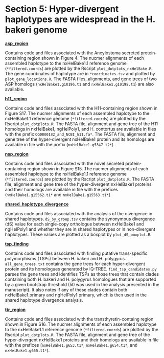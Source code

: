 # Section 5: Hyper-divergent haplotypes are widespread in the H. bakeri genome

[**asp_region**](https://github.com/lstevens17/heligmosomoides_MS/tree/main/5_divergent_contents/asp_region)

Contains code and files associated with the Ancylostoma secreted protein-containing region shown in Figure 4. The nucmer alignments of each assembled haplotype to the nxHelBake1.1 reference genome (`*filtered.coords`) are plotted by the Rscript `plot_dotplots_nxHelBake.R`. The gene coordinates of haplotype are in `*coordinates.tsv` and plotted by `plot_gene_locations.R`. The FASTA files, alignments, and gene trees of two ASP homologs (`nxHelBake1.g10196.t1` and `nxHelBake1.g10198.t1`) are also available. 


[**h11_region**](https://github.com/lstevens17/heligmosomoides_MS/tree/main/5_divergent_contents/h11_region)

Contains code and files associated with the H11-containing region shown in Figure S17. The nucmer alignments of each assembled haplotype to the nxHelBake1.1 reference genome (`*filtered.coords`) are plotted by the Rscript `plot_dotplots.R`. The FASTA file, alignment and gene tree of the H11 homologs in nxHelBake1, ngHelPoly1, and H. contortus  are available in files with the prefix `OG0000182_and_NCBI_h11.fa*`. The FASTA file, alignment and gene tree of the hyper-divergent nxHelBake1 protein and its homologs are available in file with the prefix (`nxHelBake1.g5347.t2*`).


[**nsp_region**](https://github.com/lstevens17/heligmosomoides_MS/tree/main/5_divergent_contents/nsp_region)

Contains code and files associated with the novel secreted protein-containing region shown in Figure S15. The nucmer alignments of each assembled haplotype to the nxHelBake1.1 reference genome (`*filtered.coords`) are plotted by the Rscript `plot_dotplots.R`. The FASTA file, alignment and gene tree of the hyper-divergent nxHelBake1 proteins and their homologs are available in file with the prefices (`nxHelBake1.g15562.t1*` and `nxHelBake1.g15563.t1*`).


[**shared_haplotype_divergence**](https://github.com/lstevens17/heligmosomoides_MS/tree/main/5_divergent_contents/shared_haplotype_divergence)

Contains code and files associated with the analysis of the divergence in shared haplotypes. `dS_by_group.tsv` contains the synonymous divergence (dS) value for each single-copy orthologue between nxHelBake1 and ngHelPoly1 and whether they are in shared haplotypes or in non-divergent haplotypes. These values are plotted as a boxplot by `plot_dS_boxplot.R`. 

[**tsp_finding**](https://github.com/lstevens17/heligmosomoides_MS/tree/main/5_divergent_contents/tsp_finding)

Contains code and files associated with finding putative trans-specific polymorphisms (TSPs) between H. bakeri and H. polygyrus. `all_gene_trees.txt` contains the gene trees for each hyper-divergent protein and its homologues generated by IQ-TREE. `find_tsp_candidates.py` parses the gene trees and identifies TSPs as those trees that contain clades containing both H. bakeri and H. polygyrus homologues that are supported by a given bootstrap threshold (50 was used in the analysis presented in the manuscript). It also notes if any of these clades contain both nxHelBake1.primary and ngHelPoly1.primary, which is then used in the shared haplotype divergence analysis.


[**ttr_region**](https://github.com/lstevens17/heligmosomoides_MS/tree/main/5_divergent_contents/ttr_region)

Contains code and files associated with the transthyretin-containg region shown in Figure S16. The nucmer alignments of each assembled haplotype to the nxHelBake1.1 reference genome (`*filtered.coords`) are plotted by the Rscript `plot_dotplots.R`. The FASTA file, alignment and gene tree of the hyper-divergent nxHelBake1 proteins and their homologs are available in file with the prefices (`nxHelBake1.g653.t1*`, `nxHelBake1.g654.t1*`, and `nxHelBake1.g655.t1*`).
